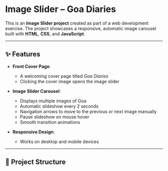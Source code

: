 # Image Slider – Goa Diaries

This is an **Image Slider project** created as part of a web development exercise. The project showcases a responsive, automatic image carousel built with **HTML**, **CSS**, and **JavaScript**.

---

## ✨ Features

- **Front Cover Page**:
  - A welcoming cover page titled *Goa Diaries*
  - Clicking the cover image opens the image slider

- **Image Slider Carousel**:
  - Displays multiple images of Goa
  - Automatic slideshow every 2 seconds
  - Navigation arrows to move to the previous or next image manually
  - Pause slideshow on mouse hover
  - Smooth transition animations

- **Responsive Design**:
  - Works on desktop and mobile devices

---

## 📂 Project Structure

